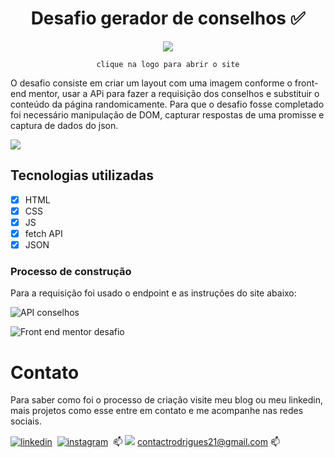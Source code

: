 <div align="center">
  
# Desafio gerador de conselhos ✅

<a href="https://rafinha-dev.github.io/Gerador-de-conselhos/" > 
  <img 
    src="https://github.com/rafinha-dev/NFT-card/blob/master/src/images/favicon-32x32.png">
</a>
  
`clique na logo para abrir o site`  
  
</div>

O desafio consiste em criar um layout com uma imagem conforme o front-end mentor, usar a APi para fazer a requisição dos conselhos e substituir o conteúdo da página randomicamente. Para que o desafio fosse completado foi necessário manipulação de DOM, capturar respostas de uma promisse e captura de dados do json.

 ![](contents/readme.gif)

## Tecnologias utilizadas
- [x] HTML
- [x] CSS
- [x] JS
- [x] fetch API
- [x] JSON

### Processo de construção

Para a requisição foi usado o endpoint e as instruções do site abaixo: 

![API conselhos](https://api.adviceslip.com/)

![Front end mentor desafio](https://www.frontendmentor.io/challenges/advice-generator-app-QdUG-13db/hub)



# Contato 
Para saber como foi o processo de criação visite meu blog ou meu linkedin, mais projetos como esse entre em contato e me acompanhe nas redes sociais. 

[![linkedin](https://img.shields.io/badge/LinkedIn-0077B5?style=for-the-badge&logo=linkedin&logoColor=white)](https://www.linkedin.com/in/rafinhadev/)&nbsp;
[![instagram](https://img.shields.io/badge/Instagram-E4405F?style=for-the-badge&logo=instagram&logoColor=white)](https://www.instagram.com/rafinhadev/)&nbsp; 📫
<a href="https://dev.to/rafinhadev" target="blank"><img src="https://custom-icon-badges.demolab.com/badge/-Blog_dev.to-808080?style=for-the-badge&logo=dev.to&logoColor=white"></a>
[contactrodrigues21@gmail.com](mailto:contactrodrigues21@gmail.com) 📫
